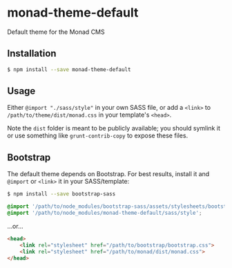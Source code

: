 # monad-theme-default
Default theme for the Monad CMS

## Installation
```sh
$ npm install --save monad-theme-default
```

## Usage
Either `@import "./sass/style"` in your own SASS file, or add a `<link>` to
`/path/to/theme/dist/monad.css` in your template's `<head>`.

Note the `dist` folder is meant to be publicly available; you should symlink it
or use something like `grunt-contrib-copy` to expose these files.

## Bootstrap
The default theme depends on Bootstrap. For best results, install it and
`@import` or `<link>` it in your SASS/template:

```sh
$ npm install --save bootstrap-sass
```

```css
@import '/path/to/node_modules/bootstrap-sass/assets/stylesheets/bootstrap';
@import '/path/to/node_modules/monad-theme-default/sass/style';
```

...or...

```html
<head>
    <link rel="stylesheet" href="/path/to/bootstrap/bootstrap.css">
    <link rel="stylesheet" href="/path/to/monad/dist/monad.css">
</head>

```

